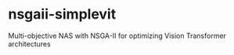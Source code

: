 # nsgaii-simplevit
Multi-objective NAS with NSGA-II for optimizing Vision Transformer architectures
